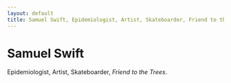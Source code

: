 ```yaml
---
layout: default
title: Samuel Swift, Epidemiologist, Artist, Skateboarder, Friend to the Trees
---
```

<div class="blurb">
	<h1>Samuel Swift</h1>
	<p>Epidemiologist, Artist, Skateboarder, <em>Friend to the Trees</em>.</p>
	<a href="/pdfs/CRYBOX_V3.pdf" class="image fit"><img src="images/cry_pic.jpg" alt=""></a>
</div><!-- /.blurb -->
